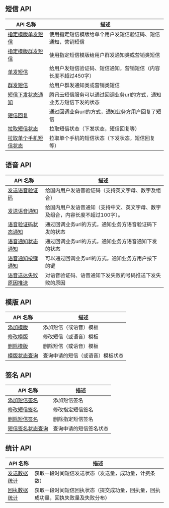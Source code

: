 ## 短信 API 

|API 名称	|描述|
|-----|------|
|[指定模版单发短信](https://cloud.tencent.com/document/product/382/5976)	|使用指定短信模版给单个用户发短信验证码、短信通知，营销短信|
|[指定模版群发短信](https://cloud.tencent.com/document/product/382/5977)	|使用指定短信模版给用户群发通知类或营销类短信|
|[单发短信](https://cloud.tencent.com/document/product/382/5808)	|给用户发短信验证码、短信通知，营销短信（内容长度不超过450字）|
|[群发短信](https://cloud.tencent.com/document/product/382/5806)	|给用户群发通知类或营销类短信|
|[短信下发状态通知](https://cloud.tencent.com/document/product/382/5807)	|腾讯云短信服务可以通过回调业务url的方式，通知业务方短信下发的状态|
|[短信回复](https://cloud.tencent.com/document/product/382/5809)	|通过回调业务url的方式，通知业务方用户回复了短信|
|[拉取短信状态](https://cloud.tencent.com/document/product/382/5810)	|拉取短信状态（下发状态，短信回复等）|
|[拉取单个手机短信状态](https://cloud.tencent.com/document/product/382/5811)	|拉取单个手机的短信状态（下发状态，短信回复等）|


## 语音 API
|API 名称	|描述|
|-----|------|
|[发送语音验证码](https://cloud.tencent.com/document/product/382/5812)	|给国内用户发语音验证码（支持英文字母、数字及组合）|
|[发送语音通知](https://cloud.tencent.com/document/product/382/5813)	|给国内用户发语音通知（支持中文、英文字母、数字及组合，内容长度不超过100字）。|
|[语音验证码状态通知](https://cloud.tencent.com/document/product/382/5814)	|通过回调业务url的方式，通知业务方语音验证码下发的状态|
|[语音通知状态通知](https://cloud.tencent.com/document/product/382/5816)	|通过回调业务url的方式，通知业务方语音通知下发的状态|
|[语音通知按键通知](https://cloud.tencent.com/document/product/382/5815)	|可以通过回调业务url的方式，通知业务方用户按下的键|
|[语音送达失败原因推送](https://cloud.tencent.com/document/product/382/6532)	|对语音验证码、语音通知下发失败的号码推送下发失败的原因|


## 模版 API
|API 名称	|描述|
|-----|------|
|[添加模版](https://cloud.tencent.com/document/product/382/5817)	|添加短信（或语音）模板 |
|[修改模版](https://cloud.tencent.com/document/product/382/8649)	|修改短信（或语音）模板 |
|[删除模版](https://cloud.tencent.com/document/product/382/5818)	|删除短信（或语音）模板 |
|[模版状态查询](https://cloud.tencent.com/document/product/382/5819)	|查询申请的短信（或语音）模板状态 |

## 签名 API
|API 名称	|描述|
|-----|------|
|[添加短信签名](https://cloud.tencent.com/document/product/382/6038)	|添加短信签名|
|[修改短信签名](https://cloud.tencent.com/document/product/382/8650)	|修改指定短信签名 |
|[删除短信签名](https://cloud.tencent.com/document/product/382/6039)	|删除指定短信签名 |
|[短信签名状态查询](https://cloud.tencent.com/document/product/382/6040)	|查询申请的短信签名状态 |

## 统计 API
|API 名称	|描述|
|-----|------|
|[发送数据统计](https://cloud.tencent.com/document/product/382/7755)	|获取一段时间短信发送状态（发送量，成功量，计费条数） |
|[回执数据统计](https://cloud.tencent.com/document/product/382/7756)	|获取一段时间短信回执状态（提交成功量，回执量，回执成功量，回执失败量及失败分布） |


